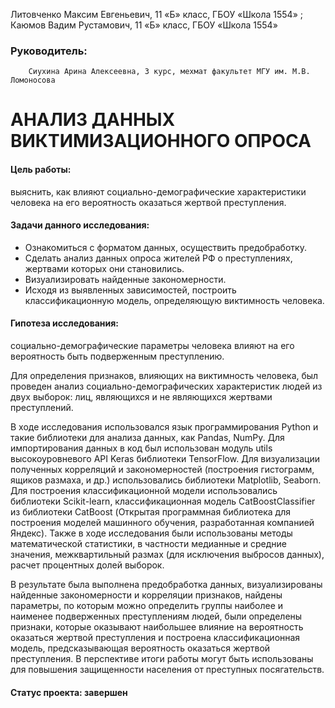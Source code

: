 Литовченко Максим Евгеньевич, 11 «Б» класс, ГБОУ «Школа 1554» ;
Каюмов Вадим Рустамович, 11 «Б» класс, ГБОУ «Школа 1554» 

### Руководитель:
        Сиухина Арина Алексеевна, 3 курс, мехмат факультет МГУ им. М.В. Ломоносова 


# АНАЛИЗ ДАННЫХ ВИКТИМИЗАЦИОННОГО ОПРОСА 

#### Цель работы: 
  выяснить, как влияют социально-демографические характеристики человека на его вероятность оказаться жертвой преступления. 

#### Задачи данного исследования: 
- Ознакомиться с форматом данных, осуществить предобработку. 
- Сделать анализ данных опроса жителей РФ о преступлениях, жертвами которых они становились. 
- Визуализировать найденные закономерности. 
- Исходя из выявленных зависимостей, построить классификационную модель, определяющую виктимность человека. 

#### Гипотеза исследования: 
  социально-демографические параметры человека влияют на его вероятность быть подверженным преступлению. 

Для определения признаков, влияющих на виктимность человека, был проведен анализ социально-демографических характеристик людей из двух выборок: лиц, являющихся и не являющихся жертвами преступлений. 

В ходе исследования использовался язык программирования Python и такие библиотеки для анализа данных, как Pandas, NumPy. Для импортирования данных в код был использован модуль utils высокоуровневого API Keras библиотеки TensorFlow. Для визуализации полученных корреляций и закономерностей (построения гистограмм, ящиков размаха, и др.)  использовались библиотеки Matplotlib, Seaborn. Для построения классификационной модели использовались библиотеки Scikit-learn, классификационная модель CatBoostClassifier из библиотеки CatBoost (Открытая программная библиотека для построения моделей машинного обучения, разработанная компанией Яндекс). Также в ходе исследования были использованы методы математической статистики, в частности медианные и средние значения, межквартильный размах (для исключения выбросов данных), расчет процентных долей выборок.

В результате была выполнена предобработка данных, визуализированы найденные закономерности и корреляции признаков, найдены параметры, по которым можно определить группы наиболее и наименее подверженных преступлениям людей, были определены признаки, которые оказывают наибольшее влияние на вероятность оказаться жертвой преступления и построена классификационная модель, предсказывающая вероятность оказаться жертвой преступления.  В перспективе итоги работы могут быть использованы для повышения защищенности населения от преступных посягательств.

#### Статус проекта: завершен
